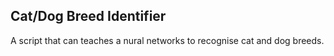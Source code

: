## Cat/Dog Breed Identifier

A script that can teaches a nural networks to recognise cat and dog breeds.